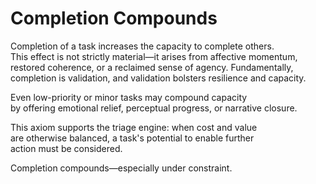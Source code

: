# Completion Compounds

Completion of a task increases the capacity to complete others.  
This effect is not strictly material—it arises from affective momentum,  
restored coherence, or a reclaimed sense of agency. Fundamentally,
completion is validation, and validation bolsters resilience and capacity.

Even low-priority or minor tasks may compound capacity  
by offering emotional relief, perceptual progress, or narrative closure. 

This axiom supports the triage engine: when cost and value  
are otherwise balanced, a task's potential to enable further  
action must be considered.  

Completion compounds—especially under constraint.
